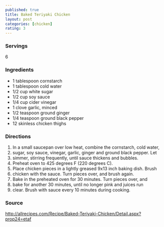 ```yaml
---
published: true
title: Baked Teriyaki Chicken
layout: post
categories: [chicken]
rating: 3
---
```

### Servings
6

### Ingredients

- 1 tablespoon cornstarch
- 1 tablespoon cold water
- 1/2 cup white sugar
- 1/2 cup soy sauce
- 1/4 cup cider vinegar
- 1 clove garlic, minced
- 1/2 teaspoon ground ginger
- 1/4 teaspoon ground black pepper
- 12 skinless chicken thighs


### Directions
1. In a small saucepan over low heat, combine the cornstarch, cold water,
2. sugar, soy sauce, vinegar, garlic, ginger and ground black pepper. Let
3. simmer, stirring frequently, until sauce thickens and bubbles.
4. Preheat oven to 425 degrees F (220 degrees C).
5. Place chicken pieces in a lightly greased 9x13 inch baking dish. Brush
6. chicken with the sauce. Turn pieces over, and brush again.
7. Bake in the preheated oven for 30 minutes. Turn pieces over, and
8. bake for another 30 minutes, until no longer pink and juices run
9. clear. Brush with sauce every 10 minutes during cooking.

### Source
<a href="http://allrecipes.com/Recipe/Baked-Teriyaki-Chicken/Detail.aspx?prop24=etaf" target="new">http://allrecipes.com/Recipe/Baked-Teriyaki-Chicken/Detail.aspx?prop24=etaf</a>
